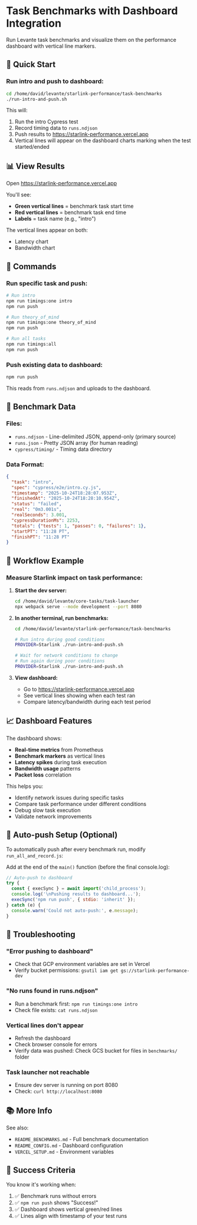 # Task Benchmarks with Dashboard Integration

Run Levante task benchmarks and visualize them on the performance dashboard with vertical line markers.

## 🚀 Quick Start

### Run intro and push to dashboard:

```bash
cd /home/david/levante/starlink-performance/task-benchmarks
./run-intro-and-push.sh
```

This will:
1. Run the intro Cypress test
2. Record timing data to `runs.ndjson`
3. Push results to https://starlink-performance.vercel.app
4. Vertical lines will appear on the dashboard charts marking when the test started/ended

## 📊 View Results

Open https://starlink-performance.vercel.app

You'll see:
- **Green vertical lines** = benchmark task start time
- **Red vertical lines** = benchmark task end time
- **Labels** = task name (e.g., "intro")

The vertical lines appear on both:
- Latency chart
- Bandwidth chart

## 🔧 Commands

### Run specific task and push:

```bash
# Run intro
npm run timings:one intro
npm run push

# Run theory_of_mind
npm run timings:one theory_of_mind
npm run push

# Run all tasks
npm run timings:all
npm run push
```

### Push existing data to dashboard:

```bash
npm run push
```

This reads from `runs.ndjson` and uploads to the dashboard.

## 📝 Benchmark Data

### Files:
- `runs.ndjson` - Line-delimited JSON, append-only (primary source)
- `runs.json` - Pretty JSON array (for human reading)
- `cypress/timing/` - Timing data directory

### Data Format:

```json
{
  "task": "intro",
  "spec": "cypress/e2e/intro.cy.js",
  "timestamp": "2025-10-24T18:28:07.953Z",
  "finishedAt": "2025-10-24T18:28:10.954Z",
  "status": "failed",
  "real": "0m3.001s",
  "realSeconds": 3.001,
  "cypressDurationMs": 2253,
  "totals": {"tests": 1, "passes": 0, "failures": 1},
  "startPT": "11:28 PT",
  "finishPT": "11:28 PT"
}
```

## 🎯 Workflow Example

### Measure Starlink impact on task performance:

1. **Start the dev server:**
   ```bash
   cd /home/david/levante/core-tasks/task-launcher
   npx webpack serve --mode development --port 8080
   ```

2. **In another terminal, run benchmarks:**
   ```bash
   cd /home/david/levante/starlink-performance/task-benchmarks
   
   # Run intro during good conditions
   PROVIDER=Starlink ./run-intro-and-push.sh
   
   # Wait for network conditions to change
   # Run again during poor conditions
   PROVIDER=Starlink ./run-intro-and-push.sh
   ```

3. **View dashboard:**
   - Go to https://starlink-performance.vercel.app
   - See vertical lines showing when each test ran
   - Compare latency/bandwidth during each test period

## 📈 Dashboard Features

The dashboard shows:
- **Real-time metrics** from Prometheus
- **Benchmark markers** as vertical lines
- **Latency spikes** during task execution
- **Bandwidth usage** patterns
- **Packet loss** correlation

This helps you:
- Identify network issues during specific tasks
- Compare task performance under different conditions
- Debug slow task execution
- Validate network improvements

## 🔄 Auto-push Setup (Optional)

To automatically push after every benchmark run, modify `run_all_and_record.js`:

Add at the end of the `main()` function (before the final console.log):

```javascript
// Auto-push to dashboard
try {
  const { execSync } = await import('child_process');
  console.log('\nPushing results to dashboard...');
  execSync('npm run push', { stdio: 'inherit' });
} catch (e) {
  console.warn('Could not auto-push:', e.message);
}
```

## 🐛 Troubleshooting

### "Error pushing to dashboard"
- Check that GCP environment variables are set in Vercel
- Verify bucket permissions: `gsutil iam get gs://starlink-performance-dev`

### "No runs found in runs.ndjson"
- Run a benchmark first: `npm run timings:one intro`
- Check file exists: `cat runs.ndjson`

### Vertical lines don't appear
- Refresh the dashboard
- Check browser console for errors
- Verify data was pushed: Check GCS bucket for files in `benchmarks/` folder

### Task launcher not reachable
- Ensure dev server is running on port 8080
- Check: `curl http://localhost:8080`

## 📚 More Info

See also:
- `README_BENCHMARKS.md` - Full benchmark documentation
- `README_CONFIG.md` - Dashboard configuration
- `VERCEL_SETUP.md` - Environment variables

## 🎉 Success Criteria

You know it's working when:
1. ✅ Benchmark runs without errors
2. ✅ `npm run push` shows "Success!"
3. ✅ Dashboard shows vertical green/red lines
4. ✅ Lines align with timestamp of your test runs

